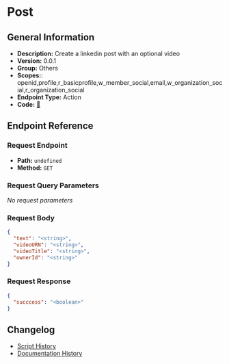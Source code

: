 # Post

## General Information

- **Description:** Create a linkedin post with an optional video
- **Version:** 0.0.1
- **Group:** Others
- **Scopes:**: openid,profile,r_basicprofile,w_member_social,email,w_organization_social,r_organization_social
- **Endpoint Type:** Action
- **Code:** [🔗](https://github.com/NangoHQ/integration-templates/tree/main/integrations/linkedin/actions/post.ts)


## Endpoint Reference

### Request Endpoint

- **Path:** `undefined`
- **Method:** `GET`

### Request Query Parameters

_No request parameters_

### Request Body

```json
{
  "text": "<string>",
  "videoURN": "<string>",
  "videoTitle": "<string>",
  "ownerId": "<string>"
}
```

### Request Response

```json
{
  "succcess": "<boolean>"
}
```

## Changelog

- [Script History](https://github.com/NangoHQ/integration-templates/commits/main/integrations/linkedin/actions/post.ts)
- [Documentation History](https://github.com/NangoHQ/integration-templates/commits/main/integrations/linkedin/actions/post.md)

<!-- END  GENERATED CONTENT -->

